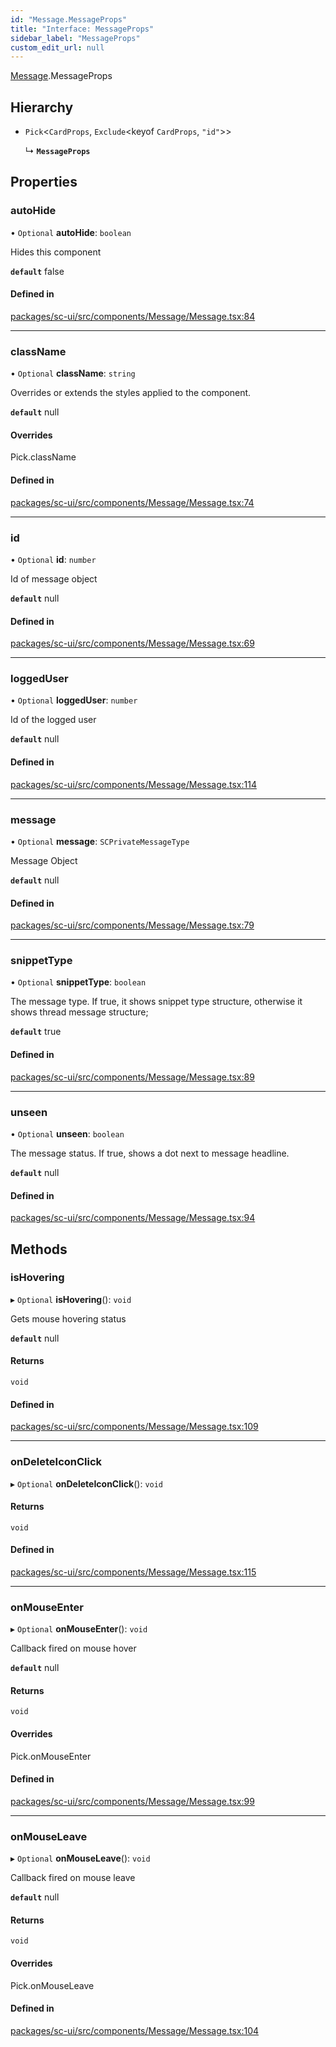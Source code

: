 ```yaml
---
id: "Message.MessageProps"
title: "Interface: MessageProps"
sidebar_label: "MessageProps"
custom_edit_url: null
---
```


[Message](../modules/Message).MessageProps

## Hierarchy

- `Pick`<`CardProps`, `Exclude`<keyof `CardProps`, ``"id"``\>\>

  ↳ **`MessageProps`**

## Properties

### autoHide

• `Optional` **autoHide**: `boolean`

Hides this component

**`default`** false

#### Defined in

[packages/sc-ui/src/components/Message/Message.tsx:84](https://github.com/selfcommunity/community-ui/blob/7897031/packages/sc-ui/src/components/Message/Message.tsx#L84)

___

### className

• `Optional` **className**: `string`

Overrides or extends the styles applied to the component.

**`default`** null

#### Overrides

Pick.className

#### Defined in

[packages/sc-ui/src/components/Message/Message.tsx:74](https://github.com/selfcommunity/community-ui/blob/7897031/packages/sc-ui/src/components/Message/Message.tsx#L74)

___

### id

• `Optional` **id**: `number`

Id of message object

**`default`** null

#### Defined in

[packages/sc-ui/src/components/Message/Message.tsx:69](https://github.com/selfcommunity/community-ui/blob/7897031/packages/sc-ui/src/components/Message/Message.tsx#L69)

___

### loggedUser

• `Optional` **loggedUser**: `number`

Id of the logged user

**`default`** null

#### Defined in

[packages/sc-ui/src/components/Message/Message.tsx:114](https://github.com/selfcommunity/community-ui/blob/7897031/packages/sc-ui/src/components/Message/Message.tsx#L114)

___

### message

• `Optional` **message**: `SCPrivateMessageType`

Message Object

**`default`** null

#### Defined in

[packages/sc-ui/src/components/Message/Message.tsx:79](https://github.com/selfcommunity/community-ui/blob/7897031/packages/sc-ui/src/components/Message/Message.tsx#L79)

___

### snippetType

• `Optional` **snippetType**: `boolean`

The message type. If true, it shows snippet type structure, otherwise it shows thread message structure;

**`default`** true

#### Defined in

[packages/sc-ui/src/components/Message/Message.tsx:89](https://github.com/selfcommunity/community-ui/blob/7897031/packages/sc-ui/src/components/Message/Message.tsx#L89)

___

### unseen

• `Optional` **unseen**: `boolean`

The message status. If true, shows a dot next to message headline.

**`default`** null

#### Defined in

[packages/sc-ui/src/components/Message/Message.tsx:94](https://github.com/selfcommunity/community-ui/blob/7897031/packages/sc-ui/src/components/Message/Message.tsx#L94)

## Methods

### isHovering

▸ `Optional` **isHovering**(): `void`

Gets mouse hovering status

**`default`** null

#### Returns

`void`

#### Defined in

[packages/sc-ui/src/components/Message/Message.tsx:109](https://github.com/selfcommunity/community-ui/blob/7897031/packages/sc-ui/src/components/Message/Message.tsx#L109)

___

### onDeleteIconClick

▸ `Optional` **onDeleteIconClick**(): `void`

#### Returns

`void`

#### Defined in

[packages/sc-ui/src/components/Message/Message.tsx:115](https://github.com/selfcommunity/community-ui/blob/7897031/packages/sc-ui/src/components/Message/Message.tsx#L115)

___

### onMouseEnter

▸ `Optional` **onMouseEnter**(): `void`

Callback fired on mouse hover

**`default`** null

#### Returns

`void`

#### Overrides

Pick.onMouseEnter

#### Defined in

[packages/sc-ui/src/components/Message/Message.tsx:99](https://github.com/selfcommunity/community-ui/blob/7897031/packages/sc-ui/src/components/Message/Message.tsx#L99)

___

### onMouseLeave

▸ `Optional` **onMouseLeave**(): `void`

Callback fired on mouse leave

**`default`** null

#### Returns

`void`

#### Overrides

Pick.onMouseLeave

#### Defined in

[packages/sc-ui/src/components/Message/Message.tsx:104](https://github.com/selfcommunity/community-ui/blob/7897031/packages/sc-ui/src/components/Message/Message.tsx#L104)
